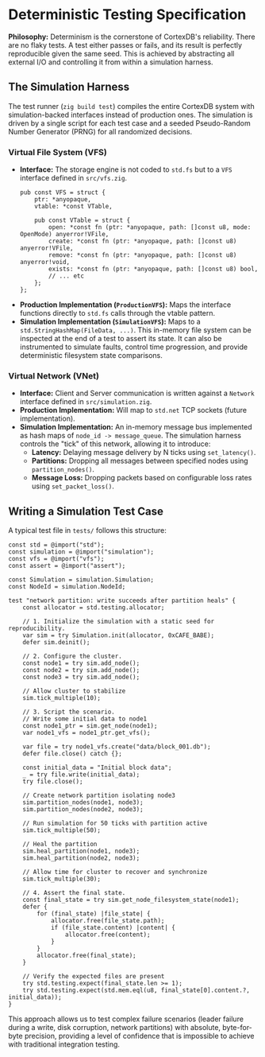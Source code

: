 # Deterministic Testing Specification

**Philosophy:** Determinism is the cornerstone of CortexDB's reliability. There are no flaky tests. A test either passes or fails, and its result is perfectly reproducible given the same seed. This is achieved by abstracting all external I/O and controlling it from within a simulation harness.

## The Simulation Harness

The test runner (`zig build test`) compiles the entire CortexDB system with simulation-backed interfaces instead of production ones. The simulation is driven by a single script for each test case and a seeded Pseudo-Random Number Generator (PRNG) for all randomized decisions.

### Virtual File System (VFS)

*   **Interface:** The storage engine is not coded to `std.fs` but to a `VFS` interface defined in `src/vfs.zig`.
    ```zig
    pub const VFS = struct {
        ptr: *anyopaque,
        vtable: *const VTable,
        
        pub const VTable = struct {
            open: *const fn (ptr: *anyopaque, path: []const u8, mode: OpenMode) anyerror!VFile,
            create: *const fn (ptr: *anyopaque, path: []const u8) anyerror!VFile,
            remove: *const fn (ptr: *anyopaque, path: []const u8) anyerror!void,
            exists: *const fn (ptr: *anyopaque, path: []const u8) bool,
            // ... etc
        };
    };
    ```
*   **Production Implementation (`ProductionVFS`):** Maps the interface functions directly to `std.fs` calls through the vtable pattern.
*   **Simulation Implementation (`SimulationVFS`):** Maps to a `std.StringHashMap(FileData, ...)`. This in-memory file system can be inspected at the end of a test to assert its state. It can also be instrumented to simulate faults, control time progression, and provide deterministic filesystem state comparisons.

### Virtual Network (VNet)

*   **Interface:** Client and Server communication is written against a `Network` interface defined in `src/simulation.zig`.
*   **Production Implementation:** Will map to `std.net` TCP sockets (future implementation).
*   **Simulation Implementation:** An in-memory message bus implemented as hash maps of `node_id -> message_queue`. The simulation harness controls the "tick" of this network, allowing it to introduce:
    *   **Latency:** Delaying message delivery by N ticks using `set_latency()`.
    *   **Partitions:** Dropping all messages between specified nodes using `partition_nodes()`.
    *   **Message Loss:** Dropping packets based on configurable loss rates using `set_packet_loss()`.

## Writing a Simulation Test Case

A typical test file in `tests/` follows this structure:

```zig
const std = @import("std");
const simulation = @import("simulation");
const vfs = @import("vfs");
const assert = @import("assert");

const Simulation = simulation.Simulation;
const NodeId = simulation.NodeId;

test "network partition: write succeeds after partition heals" {
    const allocator = std.testing.allocator;
    
    // 1. Initialize the simulation with a static seed for reproducibility.
    var sim = try Simulation.init(allocator, 0xCAFE_BABE);
    defer sim.deinit();
    
    // 2. Configure the cluster.
    const node1 = try sim.add_node();
    const node2 = try sim.add_node();
    const node3 = try sim.add_node();
    
    // Allow cluster to stabilize
    sim.tick_multiple(10);
    
    // 3. Script the scenario.
    // Write some initial data to node1
    const node1_ptr = sim.get_node(node1);
    var node1_vfs = node1_ptr.get_vfs();
    
    var file = try node1_vfs.create("data/block_001.db");
    defer file.close() catch {};
    
    const initial_data = "Initial block data";
    _ = try file.write(initial_data);
    try file.close();
    
    // Create network partition isolating node3
    sim.partition_nodes(node1, node3);
    sim.partition_nodes(node2, node3);
    
    // Run simulation for 50 ticks with partition active
    sim.tick_multiple(50);
    
    // Heal the partition
    sim.heal_partition(node1, node3);
    sim.heal_partition(node2, node3);
    
    // Allow time for cluster to recover and synchronize
    sim.tick_multiple(30);
    
    // 4. Assert the final state.
    const final_state = try sim.get_node_filesystem_state(node1);
    defer {
        for (final_state) |file_state| {
            allocator.free(file_state.path);
            if (file_state.content) |content| {
                allocator.free(content);
            }
        }
        allocator.free(final_state);
    }
    
    // Verify the expected files are present
    try std.testing.expect(final_state.len >= 1);
    try std.testing.expect(std.mem.eql(u8, final_state[0].content.?, initial_data));
}
```

This approach allows us to test complex failure scenarios (leader failure during a write, disk corruption, network partitions) with absolute, byte-for-byte precision, providing a level of confidence that is impossible to achieve with traditional integration testing.
